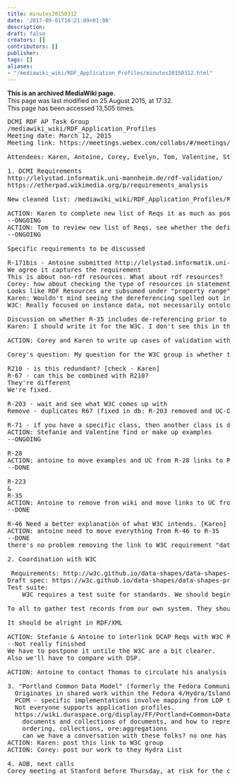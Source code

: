 ```yaml
---
title: minutes20150312
date: '2017-09-01T16:21:09+01:00'
description: 
draft: false
creators: []
contributors: []
publisher: 
tags: []
aliases:
- "/mediawiki_wiki/RDF_Application_Profiles/minutes20150312.html"
---
```


 **This is an archived MediaWiki page.**  
This page was last modified on 25 August 2015, at 17:32.  
This page has been accessed 13,505 times.

<pre>
DCMI RDF AP Task Group
/mediawiki_wiki/RDF_Application_Profiles
Meeting date: March 12, 2015
Meeting link: https://meetings.webex.com/collabs/#/meetings/detail?uuid=M6HJ26TSRK6VT1ESJ63JFOTGVP-JV0D&amp;rnd=764135.08483

Attendees: Karen, Antoine, Corey, Evelyn, Tom, Valentine, Stefanie

1. DCMI Requirements
http://lelystad.informatik.uni-mannheim.de/rdf-validation/
https://etherpad.wikimedia.org/p/requirements_analysis 

New cleaned list: /mediawiki_wiki/RDF_Application_Profiles/Requirements

ACTION: Karen to complete new list of Reqs it as much as possible and call others to contribute --ONGOING
--ONGOING
ACTION: Tom to review new list of Reqs, see whether the definitions make sense. Start after Karen has finished a first section
--ONGOING 

Specific requirements to be discussed

R-171bis - Antoine submitted http://lelystad.informatik.uni-mannheim.de/rdf-validation/?q=node/455 
We agree it captures the requirement
This is about non-rdf resources. What about rdf resources?
Corey: how about checking the type of resources in statements via dereferencing?
Looks like RDF Resources are subsumed under "property range" : R35: http://lelystad.informatik.uni-mannheim.de/rdf-validation/?q=R-35-DATA-PROPERTY-RANGE
Karen: Wouldn't mind seeing the dereferencing spelled out in the requirement, or a separate requirement
W3C: Really focused on instance data, not necessarily ontologies &amp; remote resources.

Discussion on whether R-35 includes de-referencing prior to checking the object of statements. Should we have a requirement for this?
Karen: I should write it for the W3C. I don't see this in their requirement

ACTION: Corey and Karen to write up cases of validation with de-referencing or local caches, to be sent to W3C

Corey's question: My question for the W3C group is whether they're definition of "instance data" includes local caches of remote resources. Example of LCSH on id.loc.gov. Over 480,000 skos concepts represented, of which I may need 10,000 in a local system, so I will use a separate triplestore or something like Linked Data Fragments to cache. I have validation needs around dereferencing these and confirming their shape. I also potentially have a validation need on when my cache is invalid .

R210 - is this redundant? [check - Karen]
R-67 - can this be combined with R210? 
They're different
We're fixed.

R-203 - wait and see what W3C comes up with
Remove - duplicates R67 (fixed in db: R-203 removed and UC-OER-4 linked to R-67)

R-71 - if you have a specific class, then another class is dependent; context has other triggers - the presence or absence of any property or the presence of a property with a particular value. Stefanie - EDM should have examples of this. 
ACTION: Stefanie and Valentine find or make up examples
--ONGOING

R-28
ACTION: antoine to move examples and UC from R-28 links to R-35 and remove from wiki
--DONE

R-223
&amp;
R-35
ACTION: Antoine to remove from wiki and move links to UC from R-223 to R-35
--DONE
    
R-46 Need a better explanation of what W3C intends. [Karen]
ACTION: antoine need to move everything from R-46 to R-35
--DONE
there's no problem removing the link to W3C requirement "datatype propetty facets" because it's not an approved W3c req (it has been split into requirements that we have elsewhere)

2. Coordination with W3C
 
 Requirements: http://w3c.github.io/data-shapes/data-shapes-ucr/
Draft spec: https://w3c.github.io/data-shapes/data-shapes-primer/no-class-templates.html
Test suite:
    W3C requires a test suite for standards. We should begin gathering data that reflects our use cases.
 
To all to gather test records from our own system. They should be the "not-cleaned" records to be able to check potential errors. 

It should be alright in RDF/XML

ACTION: Stefanie &amp; Antoine to interlink DCAP Reqs with W3C Reqs and send result to W3C WG, after Karen and Tom have compiled the list of requirements
--Not really finished
We have to postpone it untile the W3C are a bit clearer.
Also we'll have to compare with DSP.

ACTION: Antoine to contact Thomas to circulate his analysis of BF profiles on wiki 

3. "Portland Common Data Model" (formerly the Fedora Community Data Model)
  Originates in shared work within the Fedora 4/Hydra/Islandora community
  PCDM - specific implementations involve mapping from LDP to Ruby classes and SOLR indexes that are becoming standard
  Not everyone supports application profiles. 
  https://wiki.duraspace.org/display/FF/Portland+Common+Data+Model
    documents and collections of documents, and how to represent these in RDF
    ordering, collections, ore:aggregations
    can we have a conversation with these folks? no one has time (but Mark M and Corey H are affiliated with this group)
ACTION: Karen: post this link to W3C group
ACTION: Corey: post our work to they Hydra List

4. AOB, next calls
Corey meeting at Stanford before Thursday, at risk for the call. Will report.
</pre>
